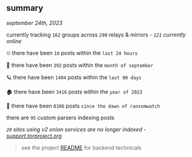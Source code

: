 
## summary
_september 24th, 2023_

currently tracking `162` groups across `290` relays & mirrors - _`121` currently online_

⏲ there have been `16` posts within the `last 24 hours`

🦈 there have been `392` posts within the `month of september`

🪐 there have been `1404` posts within the `last 90 days`

🏚 there have been `3416` posts within the `year of 2023`

🦕 there have been `8106` posts `since the dawn of ransomwatch`

there are `95` custom parsers indexing posts

_`20` sites using v2 onion services are no longer indexed - [support.torproject.org](https://support.torproject.org/onionservices/v2-deprecation/)_

> see the project [README](https://github.com/joshhighet/ransomwatch#ransomwatch--) for backend technicals

